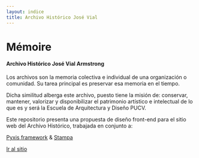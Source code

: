 ```yaml
---
layout: indice
title: Archivo Histórico José Vial
---
```

<div class='fila'>
  <div class='col-lg-5 col-md-6 col-sm-12 col-xs-12'>
    <div class='landing'>
      <h1 class="tit-landing"><span class='sombra-cabecera fino gris-claro'>Mémoire</span></h1>
      <h4 class="entry-title rojo-opuesto">Archivo Histórico José Vial Armstrong</h4>
      <p class='gris'>Los archivos son la memoria colectiva e individual de una organización o comunidad. Su tarea principal es preservar esa memoria en el tiempo.</p>
      <p class='gris'>Dicha similitud alberga este archivo, puesto tiene la misión de: conservar, mantener, valorizar y disponibilizar el patrimonio artístico e intelectual de lo que es y será la Escuela de Arquitectura y Diseño PUCV. </p>
      <p class='gris'>Este repositorio presenta una propuesta de diseño front-end para el sitio web del Archivo Histórico, trabajada en conjunto a:</p>
      <p class='rojo'><a href='http://gabrielaperezponce.github.io/pyxis/'><span class='pyxis gruesa rojo-claro'>Pyxis</span> <span class='pyxis fino gris'>framework</span></a> & <a href='{{ site.baseurl }}/stampa/'><span class='pyxis naranja-opuesto grues'>Stampa</span></a></p>
      <a class='mama' href="{{ site.baseurl }}/pags/home-archivo"><i class="icn icn-mano-arriba icn-md texto-cuadro-des"></i>Ir al sitio</a>
    </div>
  </div>
</div>
